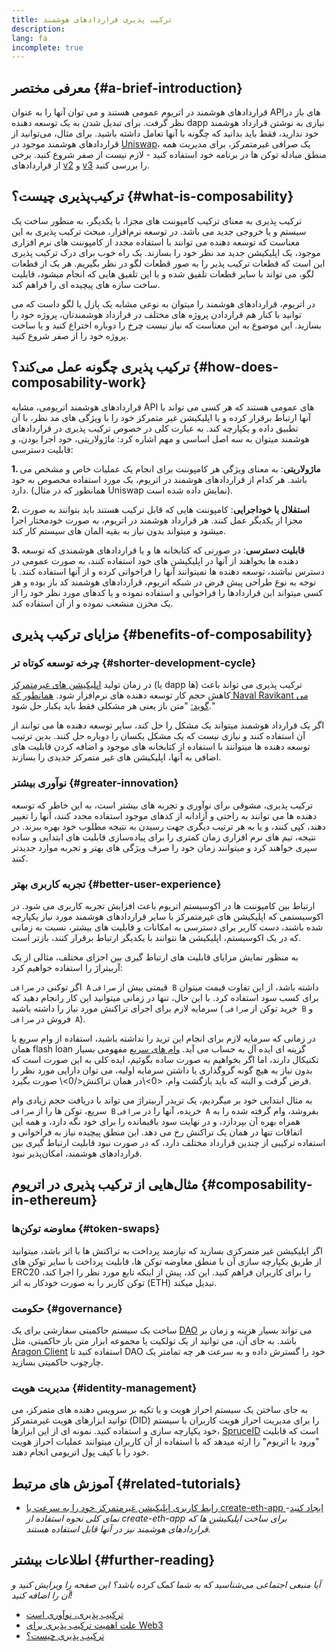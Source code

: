 ```yaml
---
title: ترکیب پذیری قراردادهای هوشمند
description:
lang: fa
incomplete: true
---
```


## معرفی مختصر {#a-brief-introduction}

قراردادهای هوشمند در اتریوم عمومی هستند و می توان آنها را به عنوان APIهای باز در نظر گرفت. برای تبدیل شدن به یک توسعه دهنده dapp نیازی به نوشتن قرارداد هوشمند خود ندارید، فقط باید بدانید که چگونه با آنها تعامل داشته باشید. برای مثال، می‌توانید از قراردادهای هوشمند موجود در [Uniswap](https://uniswap.exchange/swap)، یک صرافی غیرمتمرکز، برای مدیریت همه منطق مبادله توکن ها در برنامه خود استفاده کنید - لازم نیست از صفر شروع کنید. برخی از قراردادهای [v2](https://github.com/Uniswap/uniswap-v2-core/tree/master/contracts) و <a href="https://github.com/Uniswap/uniswap-v3-core/tree/main/contracts">v3</a> را بررسی کنید.

## ترکیب‌پذیری چیست؟ {#what-is-composability}

ترکیب پذیری به معنای ترکیب کامپوننت های مجزا، با یکدیگر، به منظور ساخت یک سیستم و یا خروجی جدید می باشد. در توسعه نرم‌افزار، مبحث ترکیب پذیری به این معناست که توسعه دهنده می توانند با استفاده مجدد از کامپوننت های نرم افزاری موجود، یک اپلیکیشن جدید مد نظر خود را بسازند. یک راه خوب برای درک ترکیب پذیری این است که قطعات ترکیب پذیر را به صور قطعات لگو در نظر بگیریم. هر یک از قطعات لگو، می تواند با سایر قطعات تلفیق شده و با این تلفیق هایی که انجام میشود، قابلیت ساخت سازه های پیچیده ای را فراهم کند.

در اتریوم، قراردادهای هوشمند را میتوان به نوعی مشابه یک پازل یا لگو داست که می توانید با کنار هم قراردادن پروژه های مختلف در قرارداد هوشمندتان، پروژه خود را بسازید. این موضوع به این معناست که نیاز نیست چرخ را دوباره اختراع کنید و یا ساخت پروژه خود را از صفر شروع کنید.

## ترکیب پذیری چگونه عمل می‌کند؟ {#how-does-composability-work}

قراردادهای هوشمند اتریومی، مشابه API های عمومی هستند که هر کسی می تواند با آنها ارتباط برقرار کرده و یا اپلیکیشن غیر متمرکز خود را با ویژگی های مد نظر، با آن تطبیق داده و یکپارچه کند. به عبارت کلی در خصوص ترکیب پذیری در قراردادهای هوشمند میتوان به سه اصل اساسی و مهم اشاره کرد: ماژولاریتی، خود اجرا بودن، و قابلیت دسترسی:

**1. ماژولاریتی**: به معنای ویژگی هر کامپوننت برای انجام یک عملیات خاص و مشخص می باشد. هر کدام از قراردادهای هوشمند در اتریوم، یک مورد استفاده مخصوص به خود دارد. (همانطور که در مثال Uniswap نمایش داده شده است).

**2. استقلال یا خوداجرایی**: کامپوننت هایی که قابل ترکیب هستند باید بتوانند به صورت مجزا از یکدیگر عمل کنند. هر قرارداد هوشمند در اتریوم، به صورت خودمختار اجرا میشود و میتواند بدون نیاز به بقیه المان های سیستم کار کند.

**3. قابلیت دسترسی**: در صورتی که کتابخانه ها و یا قراردادهای هوشمندی که توسعه دهنده ها بخواهند از آنها در اپلیکیشن های خود استفاده کنند، به صورت عمومی در دسترس نباشند، توسعه دهنده ها نمیتوانند آنها را فراخوانی کرده و از آنها استفاده کنند. با توجه به نوع طراحی پیش فرض در شبکه اتریوم، قراردادهای هوشمند کد باز بوده و هر کسی میتواند این قراردادها را فراخوانی و استفاده نموده و یا کدهای مورد نظر خود را از یک مخزن منشعب نموده و از آن استفاده کند.

## مزایای ترکیب پذیری {#benefits-of-composability}

### چرخه توسعه کوتاه تر {#shorter-development-cycle}

در زمان تولید [اپلیکیشن های غیرمتمرکز](/dapps/#what-are-dapps) (یا dapp ها) ترکیب پذیری می تواند باعث کاهش حجم کار توسعه دهنده های نرم‌افزار شود. [همانطور که Naval Ravikant می گوید:](https://x.com/naval/status/1444366754650656770) "متن باز یعنی هر مشکلی فقط باید یکبار حل شود."

اگر یک قرارداد هوشمند میتواند یک مشکل را حل کند، سایر توسعه دهنده ها می توانند از آن استفاده کنند و نیازی نیست که یک مشکل یکسان را دوباره حل کنند. بدین ترتیب توسعه دهنده ها میتوانند با استفاده از کتابخانه های موجود و اضافه کردن قابلیت های اضافی به آنها، اپلیکیشن های غیر متمرکز جدیدی را بسازند.

### نوآوری بیشتر {#greater-innovation}

ترکیب پذیری، مشوقی برای نوآوری و تجربه های بیشتر است، به این خاطر که توسعه دهنده ها می توانند به راحتی و آزادانه از کدهای موجود استفاده مجدد کنند، آنها را تغییر دهند، کپی کنند، و یا به هر ترتیب دیگری جهت رسیدن به نتیجه مطلوب خود بهره ببرند. در نتیجه، تیم های نرم افزاری زمان کمتری را برای پیاده‌سازی قابلیت های ابتدایی و ساده سپری خواهند کرد و میتوانند زمان خود را صرف ویژگی های بهتر و تجربه موارد جدیدتر کنند.

### تجربه کاربری بهتر {#better-user-experience}

ارتباط بین کامپوننت ها در اکوسیستم اتریوم باعث افزایش تجربه کاربری می شود. در اکوسیستمی که اپلیکیشن های غیرمتمرکز با سایر قراردادهای هوشمند مورد نیاز یکپارچه شده باشند، دست کاربر برای دسترسی به امکانات و قابلیت های بیشتر، نسبت به زمانی که در یک اکوسیستم، اپلیکیشن ها نتوانند با یکدیگر ارتباط برقرار کنند، بازتر است.

به منظور نمایش مزایای قابلیت های ارتباط گیری بین اجزای مختلف، مثالی از یک آربیتراژ را استفاده خواهیم کرد:

اگر توکنی در `صرافی A` قیمتی بیش از `صرافی B` داشته باشد، از این تفاوت قیمت میتوان برای کسب سود استفاده کرد. با این حال، تنها در زمانی میتوانید این کار رانجام دهید که سرمایه لازم برای اجرای تراکنش مورد نیاز را داشته باشید ( خرید توکن از `صرافی B` و فروش در `صرافی A`).

در زمانی که سرمایه لازم برای انجام این ترید را نداشته باشید، استفاده از وام سریع یا همان flash loan گزینه ای ایده آل به حساب می آید. [وام های سریع](/defi/#flash-loans) مفهومی بسیار تکنیکال دارند، اما اگر بخواهیم به صورت ساده بگوئیم، ایده کلی به این صورت است که بدون نیاز به هیچ گونه گروگذاری یا داشتن سرمایه اولیه، می توان دارایی مورد نظر را قرض گرفت و البته که باید بازگشت وام، \<0>\در همان تراکنش\</0>\ صورت بگیرد.

به مثال ابتدایی خود بر میگردیم، یک تریدر آربیتراژ می تواند با دریافت حجم زیادی وام سریع، توکن ها را از `صرافی B` خریده، آنها را در `صرافی A` بفروشد، وام گرفته شده را به همراه بهره آن بپردازد، و در نهایت سود باقیمانده را برای خود نگه دارد، و همه این اتفاقات تنها در همان یک تراکنش رخ می دهد. این منطق پیچیده نیاز به فراخوانی و استفاده ترکیبی از چندین قرارداد مختلف دارد، که در صورت نبود قابلیت ارتباط گیری بین قراردادهای هوشمند، امکان‌پذیر نبود.

## مثال‌هایی از ترکیب پذیری در اتریوم {#composability-in-ethereum}

### معاوضه توکن‌ها {#token-swaps}

اگر اپلیکیشن غیر متمرکزی بسازید که نیازمند پرداخت به تراکنش ها با اتر باشد، میتوانید از طریق یکپارچه سازی آن با منطق معاوضه توکن ها، قابلیت پرداخت با سایر توکن های ERC20 را برای کاربران فراهم کنید. این کد، پیش از اینکه تابع مورد نظر را اجرا کند، توکن کاربر را به صورت خودکار به اتر (ETH) تبدیل میکند.

### حکومت {#governance}

ساخت یک سیستم حاکمیتی سفارشی برای یک [DAO](/dao/) می تواند بسیار هزینه و زمان بر باشد. به جای آن، می توانید از یک تولکیت یا مجموعه ابزار متن باز حاکمیتی، مثل [Aragon Client](https://client.aragon.org/) استفاده کنید تا DAO خود را گسترش داده و به سرعت هر چه تمامتر یک چارچوب حاکمیتی بسازید.

### مدیریت هویت {#identity-management}

به جای ساختن یک سیستم احراز هویت و یا تکیه بر سرویس دهنده های متمرکز، می توانید ابزارهای هویت غیرمتمرکز (DID) را برای مدیریت احراز هویت کاربران با سیستم خود یکپارچه سازی و استفاده کنید. نمونه ای از این ابزارها، [SpruceID](https://www.spruceid.com/) است که قابلیت "ورود با اتریوم" را ارئه میدهد که با استفاده از آن کاربران میتوانند عملیات احراز هویت خود را با کیف پول اتریومی انجام دهند.

## آموزش های مرتبط {#related-tutorials}

- [رابط کاربری اپلیکیشن غیرمتمرکز خود را به سرعت با create-eth-app ایجاد کنید](/developers/tutorials/kickstart-your-dapp-frontend-development-with-create-eth-app/)_- نمای کلی نحوه استفاده از create-eth-app برای ساخت اپلیکیشن ها که قراردادهای هوشمند نیز در آنها قابل استفاده هستند._

## اطلاعات بیشتر {#further-reading}

_آیا منبعی اجتماعی می‌شناسید که به شما کمک کرده باشد؟ این صفحه را ویرایش کنید و آن را اضافه کنید!_

- [ترکیب پذیری، نوآوری است](https://future.a16z.com/how-composability-unlocks-crypto-and-everything-else/)
- [علت اهمیت ترکیب پذیری برای Web3](https://hackernoon.com/why-composability-matters-for-web3)
- [ترکیب پذیری چیست؟](https://blog.aragon.org/what-is-composability/#:~:text=Aragon,connect%20to%20every%20other%20piece.)
